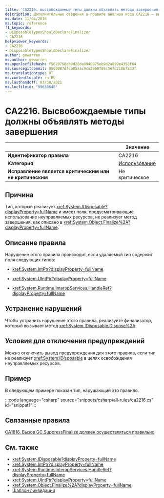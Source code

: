 ```yaml
---
title: 'CA2216: высвобождаемые типы должны объявлять методы завершения (анализ кода)'
description: Дополнительные сведения о правиле анализа кода CA2216 — высвобождаемые типы должны объявлять методы завершения
ms.date: 11/04/2016
ms.topic: reference
f1_keywords:
- DisposableTypesShouldDeclareFinalizer
- CA2216
helpviewer_keywords:
- CA2216
- DisposableTypesShouldDeclareFinalizer
author: gewarren
ms.author: gewarren
ms.openlocfilehash: f5620768cb9d28da8946975eb9d2a899e4358f64
ms.sourcegitcommit: 05d0087dfca85aac9ca2960f86c5efd218bf833f
ms.translationtype: HT
ms.contentlocale: ru-RU
ms.lasthandoff: 03/30/2021
ms.locfileid: "99630648"
---
```

# <a name="ca2216-disposable-types-should-declare-finalizer"></a>CA2216. Высвобождаемые типы должны объявлять методы завершения

| | Значение |
|-|-|
| **Идентификатор правила** |CA2216|
| **Категория** |[Использование](usage-warnings.md)|
| **Исправление является критическим или не критическим** |Не критическое|

## <a name="cause"></a>Причина

Тип, который реализует <xref:System.IDisposable?displayProperty=fullName> и имеет поля, предусматривающие использование неуправляемых ресурсов, не реализует метод завершения, как описано в <xref:System.Object.Finalize%2A?displayProperty=fullName>.

## <a name="rule-description"></a>Описание правила

Нарушение этого правила происходит, если удаляемый тип содержит поля следующих типов:

- <xref:System.IntPtr?displayProperty=fullName>

- <xref:System.UIntPtr?displayProperty=fullName>

- <xref:System.Runtime.InteropServices.HandleRef?displayProperty=fullName>

## <a name="how-to-fix-violations"></a>Устранение нарушений

Чтобы устранить нарушение этого правила, реализуйте финализатор, который вызывает метод <xref:System.IDisposable.Dispose%2A>.

## <a name="when-to-suppress-warnings"></a>Условия для отключения предупреждений

Можно отключить вывод предупреждения для этого правила, если тип не реализует <xref:System.IDisposable> в целях освобождения неуправляемых ресурсов.

## <a name="example"></a>Пример

В следующем примере показан тип, нарушающий это правило.

:::code language="csharp" source="snippets/csharp/all-rules/ca2216.cs" id="snippet1":::

## <a name="related-rules"></a>Связанные правила

[CA1816. Вызов GC.SuppressFinalize должен осуществляться правильно](ca1816.md)

## <a name="see-also"></a>См. также

- <xref:System.IDisposable?displayProperty=fullName>
- <xref:System.IntPtr?displayProperty=fullName>
- <xref:System.Runtime.InteropServices.HandleRef?displayProperty=fullName>
- <xref:System.UIntPtr?displayProperty=fullName>
- <xref:System.Object.Finalize%2A?displayProperty=fullName>
- [Шаблон ликвидации](../../../standard/garbage-collection/implementing-dispose.md)
